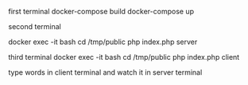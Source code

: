 first terminal
docker-compose build
docker-compose up

second terminal

docker exec -it <server-container-name> bash
cd /tmp/public
php index.php server

third terminal
docker exec -it <client-container-name> bash
cd /tmp/public
php index.php client

type words in client terminal and watch it in server terminal